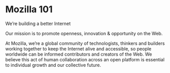 # Mozilla 101

We’re building a better Internet

Our mission is to promote openness, innovation & opportunity on the Web.

At Mozilla, we’re a global community of technologists, thinkers and builders working together to keep the Internet alive and accessible, so people worldwide can be informed contributors and creators of the Web. We believe this act of human collaboration across an open platform is essential to individual growth and our collective future.